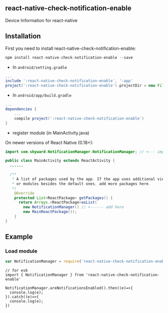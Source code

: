 ## react-native-check-notification-enable
Device Information for react-native

## Installation

First you need to install react-native-check-notification-enable:

```javascript
npm install react-native-check-notification-enable --save
```

* In `android/setting.gradle`

```gradle
...
include ':react-native-check-notification-enable', ':app'
project(':react-native-check-notification-enable').projectDir = new File(rootProject.projectDir, '../node_modules/react-native-check-notification-enable/android')
```

* In `android/app/build.gradle`

```gradle
...
dependencies {
    ...
    compile project(':react-native-check-notification-enable')
}
```

* register module (in MainActivity.java)

On newer versions of React Native (0.18+):

```java
import com.skyward.NotificationManager.NotificationManager; // <--- import

public class MainActivity extends ReactActivity {
  ......

  /**
   * A list of packages used by the app. If the app uses additional views
   * or modules besides the default ones, add more packages here.
   */
    @Override
    protected List<ReactPackage> getPackages() {
      return Arrays.<ReactPackage>asList(
        new NotificationManager() // <------ add here
        new MainReactPackage());
    }
}
```

## Example

### Load module
```javascript
var NotificationManager = require('react-native-check-notification-enable');
```

```es6
// for es6
import { NotificationManager } from 'react-native-check-notification-enable'

NotificationManager.areNotificationsEnabled().then((e)=>{
  console.log(e);
}).catch((e)=>{
  console.log(e);
})
